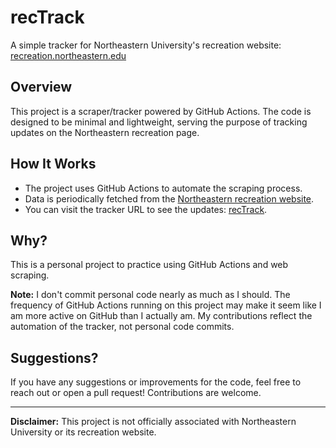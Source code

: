 # recTrack

A simple tracker for Northeastern University's recreation website: [recreation.northeastern.edu](https://thechesirecat.github.io/recTrack/index.html)

## Overview

This project is a scraper/tracker powered by GitHub Actions. The code is designed to be minimal and lightweight, serving the purpose of tracking updates on the Northeastern recreation page.

## How It Works

- The project uses GitHub Actions to automate the scraping process.
- Data is periodically fetched from the [Northeastern recreation website](https://recreation.northeastern.edu).
- You can visit the tracker URL to see the updates: [recTrack](https://thechesirecat.github.io/recTrack/index.html).

## Why?

This is a personal project to practice using GitHub Actions and web scraping. 

**Note:** I don't commit personal code nearly as much as I should. The frequency of GitHub Actions running on this project may make it seem like I am more active on GitHub than I actually am. My contributions reflect the automation of the tracker, not personal code commits.

## Suggestions?

If you have any suggestions or improvements for the code, feel free to reach out or open a pull request! Contributions are welcome.

---

**Disclaimer:** This project is not officially associated with Northeastern University or its recreation website.
